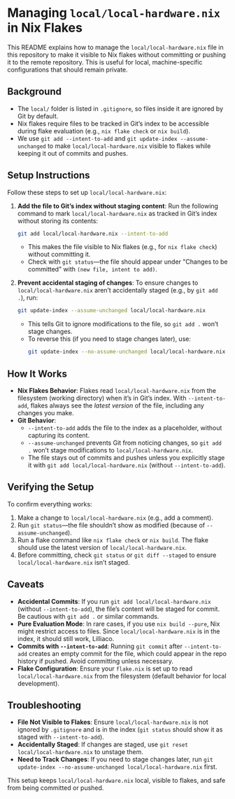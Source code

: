 # Managing `local/local-hardware.nix` in Nix Flakes

This README explains how to manage the `local/local-hardware.nix` file in this repository to make it visible to Nix flakes without committing or pushing it to the remote repository. This is useful for local, machine-specific configurations that should remain private.

## Background

- The `local/` folder is listed in `.gitignore`, so files inside it are ignored by Git by default.
- Nix flakes require files to be tracked in Git’s index to be accessible during flake evaluation (e.g., `nix flake check` or `nix build`).
- We use `git add --intent-to-add` and `git update-index --assume-unchanged` to make `local/local-hardware.nix` visible to flakes while keeping it out of commits and pushes.

## Setup Instructions

Follow these steps to set up `local/local-hardware.nix`:

1. **Add the file to Git’s index without staging content**:
   Run the following command to mark `local/local-hardware.nix` as tracked in Git’s index without storing its contents:
   ```bash
   git add local/local-hardware.nix --intent-to-add
   ```
   - This makes the file visible to Nix flakes (e.g., for `nix flake check`) without committing it.
   - Check with `git status`—the file should appear under "Changes to be committed" with `(new file, intent to add)`.

2. **Prevent accidental staging of changes**:
   To ensure changes to `local/local-hardware.nix` aren’t accidentally staged (e.g., by `git add .`), run:
   ```bash
   git update-index --assume-unchanged local/local-hardware.nix
   ```
   - This tells Git to ignore modifications to the file, so `git add .` won’t stage changes.
   - To reverse this (if you need to stage changes later), use:
     ```bash
     git update-index --no-assume-unchanged local/local-hardware.nix
     ```

## How It Works

- **Nix Flakes Behavior**: Flakes read `local/local-hardware.nix` from the filesystem (working directory) when it’s in Git’s index. With `--intent-to-add`, flakes always see the *latest version* of the file, including any changes you make.
- **Git Behavior**:
  - `--intent-to-add` adds the file to the index as a placeholder, without capturing its content.
  - `--assume-unchanged` prevents Git from noticing changes, so `git add .` won’t stage modifications to `local/local-hardware.nix`.
  - The file stays out of commits and pushes unless you explicitly stage it with `git add local/local-hardware.nix` (without `--intent-to-add`).

## Verifying the Setup

To confirm everything works:
1. Make a change to `local/local-hardware.nix` (e.g., add a comment).
2. Run `git status`—the file shouldn’t show as modified (because of `--assume-unchanged`).
3. Run a flake command like `nix flake check` or `nix build`. The flake should use the latest version of `local/local-hardware.nix`.
4. Before committing, check `git status` or `git diff --staged` to ensure `local/local-hardware.nix` isn’t staged.

## Caveats

- **Accidental Commits**: If you run `git add local/local-hardware.nix` (without `--intent-to-add`), the file’s content will be staged for commit. Be cautious with `git add .` or similar commands.
- **Pure Evaluation Mode**: In rare cases, if you use `nix build --pure`, Nix might restrict access to files. Since `local/local-hardware.nix` is in the index, it should still work, Lilliaco.
- **Commits with `--intent-to-add`**: Running `git commit` after `--intent-to-add` creates an empty commit for the file, which could appear in the repo history if pushed. Avoid committing unless necessary.
- **Flake Configuration**: Ensure your `flake.nix` is set up to read `local/local-hardware.nix` from the filesystem (default behavior for local development).

## Troubleshooting

- **File Not Visible to Flakes**: Ensure `local/local-hardware.nix` is not ignored by `.gitignore` and is in the index (`git status` should show it as staged with `--intent-to-add`).
- **Accidentally Staged**: If changes are staged, use `git reset local/local-hardware.nix` to unstage them.
- **Need to Track Changes**: If you need to stage changes later, run `git update-index --no-assume-unchanged local/local-hardware.nix` first.

This setup keeps `local/local-hardware.nix` local, visible to flakes, and safe from being committed or pushed.
